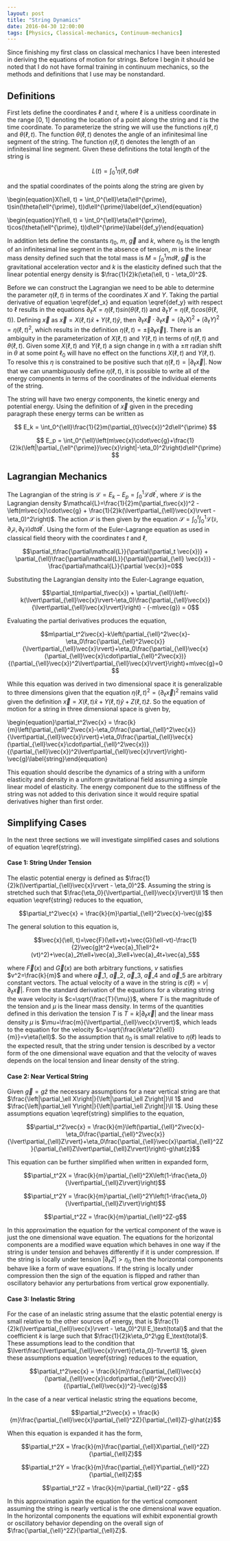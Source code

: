 ```yaml
---
layout: post
title: "String Dynamics"
date: 2016-04-30 12:00:00
tags: [Physics, Classical-mechanics, Continuum-mechanics]
---
```


Since finishing my first class on classical mechanics I have been interested in deriving the equations of motion for strings. Before I begin it should be noted that I do not have formal training in continuum mechanics, so the methods and definitions that I use may be nonstandard.

## Definitions ##
First lets define the coordinates $\ell$ and $t$, where $\ell$ is a unitless coordinate in the range [0, 1] denoting the location of a point along the string and $t$ is the time coordinate. To parameterize the string we will use the functions $\eta(\ell, t)$ and $\theta(\ell, t)$. The function $\theta(\ell, t)$ denotes the angle of an infinitesimal line segment of the string. The function $\eta(\ell, t)$ denotes the length of an infinitesimal line segment. Given these definitions the total length of the string is

$$L(t)=\int_0^1\eta(\ell, t)d\ell$$

and the spatial coordinates of the points along the string are given by

\begin{equation}X(\ell, t) = \int_0^{\ell}\eta(\ell^{\prime}, t)sin(\theta(\ell^{\prime}, t))d\ell^{\prime}\label{def_x}\end{equation}

\begin{equation}Y(\ell, t) = \int_0^{\ell}\eta(\ell^{\prime}, t)cos(\theta(\ell^{\prime}, t))d\ell^{\prime}\label{def_y}\end{equation}

In addition lets define the constants $\eta_0$, $m$, $\vec{g}$ and $k$, where $\eta_0$ is the length of an infinitesimal line segment in the absence of tension, $m$ is the linear mass density defined such that the total mass is $M=\int_0^1md\ell$, $\vec{g}$ is the gravitational acceleration vector and $k$ is the elasticity defined such that the linear potential energy density is $\frac{1}{2}k(\eta(\ell, t) - \eta_0)^2$.

Before we can construct the Lagrangian we need to be able to determine the parameter $\eta(\ell, t)$ in terms of the coordinates $X$ and $Y$. Taking the partial derivative of equation \eqref{def_x} and equation \eqref{def_y} with respect to $\ell$ results in the equations $\partial_{\ell}X=\eta(\ell, t)sin(\theta(\ell, t))$ and $\partial_{\ell}Y = \eta(\ell, t)cos(\theta(\ell, t))$. Defining $\vec{x}$ as $\vec{x} = X(\ell, t)\hat{x} + Y(\ell, t)\hat{y}$, then $\partial_{\ell}\vec{x} \cdot \partial_{\ell}\vec{x} = (\partial_{\ell}X)^2 + (\partial_{\ell}Y)^2=\eta(\ell, t)^2$, which results in the definition $\eta(\ell, t) = \pm \|\partial_{\ell}\vec{x}\|$. There is an ambiguity in the parameterization of $X(\ell, t)$ and $Y(\ell, t)$ in terms of $\eta(\ell, t)$ and $\theta(\ell, t)$. Given some $X(\ell, t)$ and $Y(\ell, t)$ a sign change in $\eta$ with a $\pm\pi$ radian shift in $\theta$ at some point $\ell_0$ will have no effect on the functions $X(\ell, t)$ and $Y(\ell, t)$.  To resolve this $\eta$ is constrained to be positive such that $\eta(\ell, t) = \lvert\partial_{\ell}\vec{x}\rvert$. Now that we can unambiguously define $\eta(\ell, t)$, it is possible to write all of the energy components in terms of the coordinates of the individual elements of the string.

The string will have two energy components, the kinetic energy and potential energy. Using the definition of $\vec{x}$ given in the preceding paragraph these energy terms can be written as

$$ E_k = \int_0^{\ell}\frac{1}{2}m(\partial_{t}\vec{x})^2d\ell^{\prime} $$

$$ E_p = \int_0^{\ell}\left(m\vec{x}\cdot\vec{g}+\frac{1}{2}k(\left|\partial_{\ell^{\prime}}\vec{x}\right|-\eta_0)^2\right)d\ell^{\prime} $$

## Lagrangian Mechanics ##
The Lagrangian of the string is $\mathscr{L}=E_k-E_p=\int_0^{1}\mathcal{L}d\ell^{\prime}$, where $\mathcal{L}$ is the Lagrangian density $\mathcal{L}=\frac{1}{2}m(\partial_t\vec{x})^2 - \left(m\vec{x}\cdot\vec{g} + \frac{1}{2}k(\lvert\partial_{\ell}\vec{x}\rvert - \eta_0)^2\right)$. The action $\mathcal{S}$ is then given by the equation $\mathcal{S} = \int_0^t\int_0^1\mathcal{L(\vec{x}, \partial_t\vec{x}, \partial_{\ell^{\prime}}\vec{x})}dtd\ell^{\prime}$. Using the form of the Euler-Lagrange equation as used in classical field theory with the coordinates $t$ and $\ell$,

$$\partial_t\frac{\partial\mathcal{L}}{\partial(\partial_t \vec{x})} + \partial_{\ell}\frac{\partial\mathcal{L}}{\partial(\partial_{\ell} \vec{x})} - \frac{\partial\mathcal{L}}{\partial \vec{x}}=0$$

Substituting the Lagrangian density into the Euler-Lagrange equation,

$$\partial_t(m\partial_t\vec{x}) + \partial_{\ell}\left(-k(\lvert\partial_{\ell}\vec{x}\rvert-\eta_0)\frac{\partial_{\ell}\vec{x}}{\lvert\partial_{\ell}\vec{x}\rvert}\right) - (-m\vec{g}) = 0$$

Evaluating the partial derivatives produces the equation, 

$$m\partial_t^2\vec{x}-k\left(\partial_{\ell}^2\vec{x}-\eta_0\frac{\partial_{\ell}^2\vec{x}}{\lvert\partial_{\ell}\vec{x}\rvert}+\eta_0\frac{\partial_{\ell}\vec{x}(\partial_{\ell}\vec{x}\cdot\partial_{\ell}^2\vec{x})}{(\partial_{\ell}\vec{x})^2\lvert\partial_{\ell}\vec{x}\rvert}\right)+m\vec{g}=0$$

While this equation was derived in two dimensional space it is generalizable to three dimensions given that the equation $\eta(\ell, t)^2=(\partial_{\ell}\vec{x})^2$ remains valid given the definition $\vec{x} = X(\ell, t)\hat{x} + Y(\ell, t)\hat{y} + Z(\ell, t)\hat{z}$. So the equation of motion for a string in three dimensional space is given by, 

\begin{equation}\partial_t^2\vec{x} = \frac{k}{m}\left(\partial_{\ell}^2\vec{x}-\eta_0\frac{\partial_{\ell}^2\vec{x}}{\lvert\partial_{\ell}\vec{x}\rvert}+\eta_0\frac{\partial_{\ell}\vec{x}(\partial_{\ell}\vec{x}\cdot\partial_{\ell}^2\vec{x})}{(\partial_{\ell}\vec{x})^2\lvert\partial_{\ell}\vec{x}\rvert}\right)-\vec{g}\label{string}\end{equation}

This equation should describe the dynamics of a string with a uniform elasticity and density in a uniform gravitational field assuming a simple linear model of elasticity. The energy component due to the stiffness of the string was not added to this derivation since it would require spatial derivatives higher than first order.

## Simplifying Cases ##
In the next three sections we will investigate simplified cases and solutions of equation \eqref{string}.

#### Case 1: String Under Tension ####
The elastic potential energy is defined as $\frac{1}{2}k(\lvert\partial_{\ell}\vec{x}\rvert - \eta_0)^2$. Assuming the string is stretched such that $\frac{\eta_0}{\lvert\partial_{\ell}\vec{x}\rvert}\ll 1$ then equation \eqref{string} reduces to the equation,

$$\partial_t^2\vec{x} = \frac{k}{m}\partial_{\ell}^2\vec{x}-\vec{g}$$

The general solution to this equation is,

$$\vec{x}(\ell, t)=\vec{F}(\ell+vt)+\vec{G}(\ell-vt)-\frac{1}{2}\vec{g}t^2+\vec{a}_1(\ell^2+(vt)^2)+\vec{a}_2t\ell+\vec{a}_3\ell+\vec{a}_4t+\vec{a}_5$$

where $\vec{F}(x)$ and $\vec{G}(x)$ are both arbitrary functions, $v$ satisfies $v^2=\frac{k}{m}$ and where $\vec{a}\_1$, $\vec{a}\_2$, $\vec{a}\_3$, $\vec{a}\_4$ and $\vec{a}\_5$ are arbitrary constant vectors. The actual velocity of a wave in the string is $c(\ell)=v\lvert\partial_{\ell}\vec{x}\rvert$. From the standard derivation of the equations for a vibrating string the wave velocity is $c=\sqrt{\frac{T}{\mu}}$, where $T$ is the magnitude of the tension and $\mu$ is the linear mass density. In terms of the quantities defined in this derivation the tension $T$ is $T=k\lvert\partial_{\ell}\vec{x}\rvert$ and the linear mass density $\mu$ is $\mu=\frac{m}{\lvert\partial_{\ell}\vec{x}\rvert}$, which leads to the equation for the velocity $c=\sqrt{\frac{k\eta^2(\ell)}{m}}=v\eta(\ell)$. So the assumption that $\eta_0$ is small relative to $\eta(\ell)$ leads to the expected result, that the string under tension is described by a vector form of the one dimensional wave equation and that the velocity of waves depends on the local tension and linear density of the string.

#### Case 2: Near Vertical String ####
Given $\vec{g}=g\hat{z}$ the necessary assumptions for a near vertical string are that $\frac{\left|\partial_\ell X\right|}{\left|\partial_\ell Z\right|}\ll 1$ and $\frac{\left|\partial_\ell Y\right|}{\left|\partial_\ell Z\right|}\ll 1$. Using these assumptions equation \eqref{string} simplifies to the equation,

$$\partial_t^2\vec{x} = \frac{k}{m}\left(\partial_{\ell}^2\vec{x}-\eta_0\frac{\partial_{\ell}^2\vec{x}}{\lvert\partial_{\ell}Z\rvert}+\eta_0\frac{\partial_{\ell}\vec{x}\partial_{\ell}^2Z}{\partial_{\ell}Z\lvert\partial_{\ell}Z\rvert}\right)-g\hat{z}$$

This equation can be further simplified when written in expanded form,

$$\partial_t^2X = \frac{k}{m}\partial_{\ell}^2X\left(1-\frac{\eta_0}{\lvert\partial_{\ell}Z\rvert}\right)$$

$$\partial_t^2Y = \frac{k}{m}\partial_{\ell}^2Y\left(1-\frac{\eta_0}{\lvert\partial_{\ell}Z\rvert}\right)$$

$$\partial_t^2Z = \frac{k}{m}\partial_{\ell}^2Z-g$$

In this approximation the equation for the vertical component of the wave is just the one dimensional wave equation. The equations for the horizontal components are a modified wave equation which behaves in one way if the string is under tension and behaves differently if it is under compression. If the string is locally under tension $\lvert\partial_{\ell}Z\rvert\gt\eta_0$ then the horizontal components behave like a form of wave equations. If the string is locally under compression then the sign of the equation is flipped and rather than oscillatory behavior any perturbations from vertical grow exponentially.

#### Case 3: Inelastic String ####
For the case of an inelastic string assume that the elastic potential energy is small relative to the other sources of energy, that is $\frac{1}{2}k(\lvert\partial_{\ell}\vec{x}\rvert - \eta_0)^2\ll E_\text{total}$ and that the coefficient $k$ is large such that $\frac{1}{2}k\eta_0^2\gg E_\text{total}$. These assumptions lead to the condition that $\lvert\frac{\lvert\partial_{\ell}\vec{x}\rvert}{\eta_0}-1\rvert\ll 1$, given these assumptions equation \eqref{string} reduces to the equation,

$$\partial_t^2\vec{x} = \frac{k}{m}\frac{\partial_{\ell}\vec{x}(\partial_{\ell}\vec{x}\cdot\partial_{\ell}^2\vec{x})}{(\partial_{\ell}\vec{x})^2}-\vec{g}$$

In the case of a near vertical inelastic string the equations become,

$$\partial_t^2\vec{x} = \frac{k}{m}\frac{\partial_{\ell}\vec{x}\partial_{\ell}^2Z}{\partial_{\ell}Z}-g\hat{z}$$

When this equation is expanded it has the form,

$$\partial_t^2X = \frac{k}{m}\frac{\partial_{\ell}X\partial_{\ell}^2Z}{\partial_{\ell}Z}$$

$$\partial_t^2Y = \frac{k}{m}\frac{\partial_{\ell}Y\partial_{\ell}^2Z}{\partial_{\ell}Z}$$

$$\partial_t^2Z = \frac{k}{m}\partial_{\ell}^2Z - g$$

In this approximation again the equation for the vertical component assuming the string is nearly vertical is the one dimensional wave equation. In the horizontal components the equations will exhibit exponential growth or oscillatory behavior depending on the overall sign of $\frac{\partial_{\ell}^2Z}{\partial_{\ell}Z}$. 
